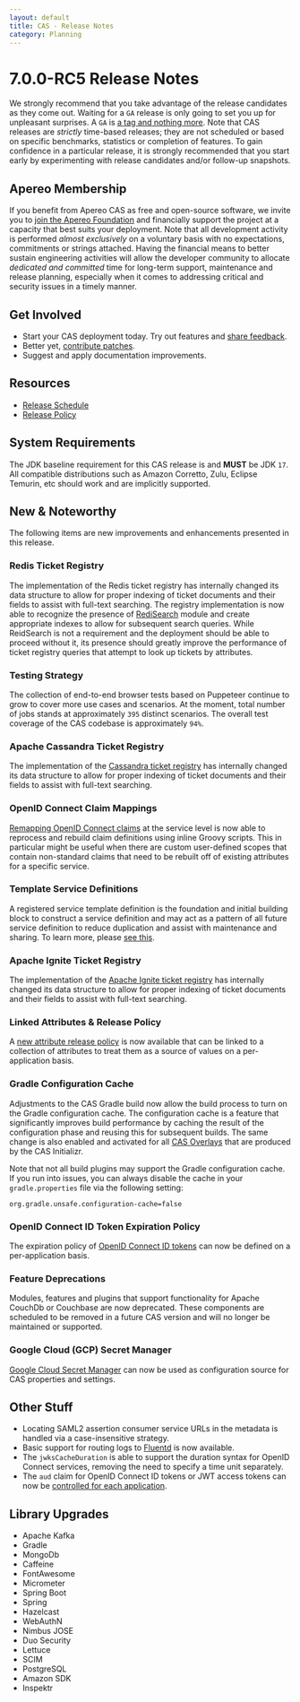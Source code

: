 ```yaml
---
layout: default
title: CAS - Release Notes
category: Planning
---
```


# 7.0.0-RC5 Release Notes

We strongly recommend that you take advantage of the release candidates as they come out. Waiting for a `GA` release is only going to set
you up for unpleasant surprises. A `GA` is [a tag and nothing more](https://apereo.github.io/2017/03/08/the-myth-of-ga-rel/). Note
that CAS releases are *strictly* time-based releases; they are not scheduled or based on specific benchmarks,
statistics or completion of features. To gain confidence in a particular
release, it is strongly recommended that you start early by experimenting with release candidates and/or follow-up snapshots.

## Apereo Membership

If you benefit from Apereo CAS as free and open-source software, we invite you
to [join the Apereo Foundation](https://www.apereo.org/content/apereo-membership)
and financially support the project at a capacity that best suits your deployment. Note that all development activity is performed
*almost exclusively* on a voluntary basis with no expectations, commitments or strings attached. Having the financial means to better
sustain engineering activities will allow the developer community to allocate *dedicated and committed* time for long-term support,
maintenance and release planning, especially when it comes to addressing critical and security issues in a timely manner.

## Get Involved

- Start your CAS deployment today. Try out features and [share feedback](/cas/Mailing-Lists.html).
- Better yet, [contribute patches](/cas/developer/Contributor-Guidelines.html).
- Suggest and apply documentation improvements.

## Resources

- [Release Schedule](https://github.com/apereo/cas/milestones)
- [Release Policy](/cas/developer/Release-Policy.html)

## System Requirements

The JDK baseline requirement for this CAS release is and **MUST** be JDK `17`. All compatible distributions
such as Amazon Corretto, Zulu, Eclipse Temurin, etc should work and are implicitly supported.

## New & Noteworthy

The following items are new improvements and enhancements presented in this release.
  
### Redis Ticket Registry
    
The implementation of the Redis ticket registry has internally changed its data structure to allow for proper indexing of
ticket documents and their fields to assist with full-text searching. The registry implementation is now able to recognize the
presence of [RediSearch](https://redis.io/docs/stack/search/) module and create appropriate indexes to allow for subsequent search queries.
While ReidSearch is not a requirement and the deployment should be able to proceed without it, its presence should greatly 
improve the performance of ticket registry queries that attempt to look up tickets by attributes.

### Testing Strategy

The collection of end-to-end browser tests based on Puppeteer continue to grow to cover more use cases
and scenarios. At the moment, total number of jobs stands at approximately `395` distinct scenarios. The overall
test coverage of the CAS codebase is approximately `94%`.

### Apache Cassandra Ticket Registry

The implementation of the [Cassandra ticket registry](../ticketing/Cassandra-Ticket-Registry.html) 
has internally changed its data structure to allow for proper indexing of
ticket documents and their fields to assist with full-text searching. 

### OpenID Connect Claim Mappings

[Remapping OpenID Connect claims](../authentication/OIDC-Authentication-Claims.html) at the service level is now able to reprocess and rebuild
claim definitions using inline Groovy scripts. This in particular might be useful when there are custom
user-defined scopes that contain non-standard claims that need to be rebuilt off of existing attributes for a specific service.
            
### Template Service Definitions

A registered service template definition is the foundation and initial building block to construct a service definition
and may act as a pattern of all future service definition to reduce duplication and assist with maintenance and sharing.
To learn more, please [see this](../services/Configuring-Service-Template-Definitions.html).

### Apache Ignite Ticket Registry

The implementation of the [Apache Ignite ticket registry](../ticketing/Cassandra-Ticket-Registry.html)
has internally changed its data structure to allow for proper indexing of
ticket documents and their fields to assist with full-text searching.

### Linked Attributes & Release Policy

A [new attribute release policy](../integration/Attribute-Release-Policy-ReturnLinked.html) is now available 
that can be linked to a collection of attributes to treat them as a source of values on a per-application basis.
                                                                                                 
### Gradle Configuration Cache

Adjustments to the CAS Gradle build now allow the build process to turn on the Gradle configuration cache. The configuration cache is a feature that
significantly improves build performance by caching the result of the configuration phase and reusing this for subsequent builds. The same change is
also enabled and activated for all [CAS Overlays](../installation/WAR-Overlay-Installation.html) that are produced by the CAS Initializr.

Note that not all build plugins may support the Gradle configuration cache. If you run into issues, you can always disable the cache in your `gradle.properties`
file via the following setting: 

```properties
org.gradle.unsafe.configuration-cache=false
```

### OpenID Connect ID Token Expiration Policy

The expiration policy of [OpenID Connect ID tokens](../authentication/OIDC-Authentication-TokenExpirationPolicy.html) can 
now be defined on a per-application basis.

### Feature Deprecations

Modules, features and plugins that support functionality for Apache CouchDb or Couchbase are now deprecated.
These components are scheduled to be removed in a future CAS version and will no longer be maintained or supported. 
 
### Google Cloud (GCP) Secret Manager

[Google Cloud Secret Manager](../configuration/Configuration-Server-Management-SpringCloud-GCP-SecretManager.html) can 
now be used as configuration source for CAS properties and settings. 

## Other Stuff
        
- Locating SAML2 assertion consumer service URLs in the metadata is handled via a case-insensitive strategy.
- Basic support for routing logs to [Fluentd](../logging/Logging-Fluentd.html) is now available.
- The `jwksCacheDuration` is able to support the duration syntax for OpenID Connect services, removing the need to specify a time unit separately.
- The `aud` claim for OpenID Connect ID tokens or JWT access tokens can now be [controlled for each application](../authentication/OAuth-Authentication-Clients.html).

## Library Upgrades

- Apache Kafka
- Gradle
- MongoDb
- Caffeine
- FontAwesome
- Micrometer
- Spring Boot
- Spring
- Hazelcast
- WebAuthN
- Nimbus JOSE
- Duo Security
- Lettuce
- SCIM
- PostgreSQL
- Amazon SDK
- Inspektr
